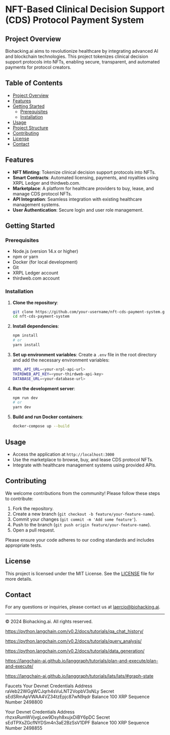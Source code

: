 # NFT-Based Clinical Decision Support (CDS) Protocol Payment System

## Project Overview
Biohacking.ai aims to revolutionize healthcare by integrating advanced AI and blockchain technologies. This project tokenizes clinical decision support protocols into NFTs, enabling secure, transparent, and automated payments for protocol creators. 

## Table of Contents
- [Project Overview](#project-overview)
- [Features](#features)
- [Getting Started](#getting-started)
  - [Prerequisites](#prerequisites)
  - [Installation](#installation)
- [Usage](#usage)
- [Project Structure](#project-structure)
- [Contributing](#contributing)
- [License](#license)
- [Contact](#contact)

## Features
- **NFT Minting**: Tokenize clinical decision support protocols into NFTs.
- **Smart Contracts**: Automated licensing, payments, and royalties using XRPL Ledger and thirdweb.com.
- **Marketplace**: A platform for healthcare providers to buy, lease, and manage CDS protocol NFTs.
- **API Integration**: Seamless integration with existing healthcare management systems.
- **User Authentication**: Secure login and user role management.

## Getting Started

### Prerequisites
- Node.js (version 14.x or higher)
- npm or yarn
- Docker (for local development)
- Git
- XRPL Ledger account
- thirdweb.com account

### Installation

1. **Clone the repository**:
    ```bash
    git clone https://github.com/your-username/nft-cds-payment-system.git
    cd nft-cds-payment-system
    ```

2. **Install dependencies**:
    ```bash
    npm install
    # or
    yarn install
    ```

3. **Set up environment variables**:
    Create a `.env` file in the root directory and add the necessary environment variables:
    ```bash
    XRPL_API_URL=<your-xrpl-api-url>
    THIRDWEB_API_KEY=<your-thirdweb-api-key>
    DATABASE_URL=<your-database-url>
    ```

4. **Run the development server**:
    ```bash
    npm run dev
    # or
    yarn dev
    ```

5. **Build and run Docker containers**:
    ```bash
    docker-compose up --build
    ```

## Usage
- Access the application at `http://localhost:3000`
- Use the marketplace to browse, buy, and lease CDS protocol NFTs.
- Integrate with healthcare management systems using provided APIs.


## Contributing
We welcome contributions from the community! Please follow these steps to contribute:

1. Fork the repository.
2. Create a new branch (`git checkout -b feature/your-feature-name`).
3. Commit your changes (`git commit -m 'Add some feature'`).
4. Push to the branch (`git push origin feature/your-feature-name`).
5. Open a pull request.

Please ensure your code adheres to our coding standards and includes appropriate tests.

## License
This project is licensed under the MIT License. See the [LICENSE](LICENSE) file for more details.

## Contact
For any questions or inquiries, please contact us at laercio@biohacking.ai.

---

© 2024 Biohacking.ai. All rights reserved.


https://python.langchain.com/v0.2/docs/tutorials/qa_chat_history/


https://python.langchain.com/v0.2/docs/tutorials/query_analysis/

https://python.langchain.com/v0.2/docs/tutorials/data_generation/

https://langchain-ai.github.io/langgraph/tutorials/plan-and-execute/plan-and-execute/

https://langchain-ai.github.io/langgraph/tutorials/lats/lats/#graph-state



Faucets
Your Devnet Credentials Address
raVeb22WGgWCJqrh4sVuLNT2VopbV3sNLy
Secret
sEdSRmApVWAA4VZ34tzEpjc87wN9qdr
Balance
100 XRP
Sequence Number
2498800

Your Devnet Credentials
Address
rhzxsRumWVjvgLow9Dsyh8xujxDiBY6pDC
Secret
sEdTPXsZGcfNYDSm4n3aE2BzSsV1DPF
Balance
100 XRP
Sequence Number
2498855